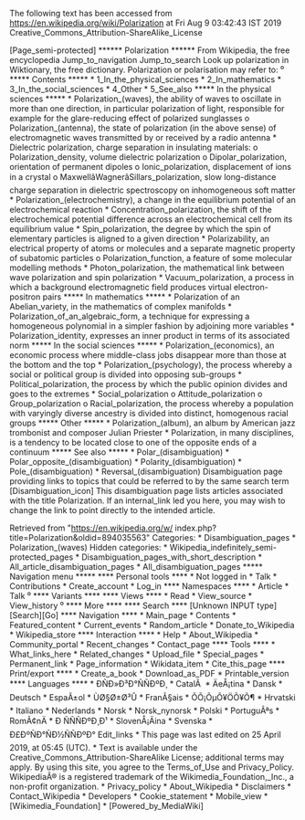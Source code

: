The following text has been accessed from https://en.wikipedia.org/wiki/Polarization at Fri Aug 9 03:42:43 IST 2019
Creative_Commons_Attribution-ShareAlike_License


















[Page_semi-protected]
****** Polarization ******
From Wikipedia, the free encyclopedia
Jump_to_navigation Jump_to_search
 Look up polarization in Wiktionary, the free dictionary.
Polarization or polarisation may refer to:
⁰
***** Contents *****
    * 1_In_the_physical_sciences
    * 2_In_mathematics
    * 3_In_the_social_sciences
    * 4_Other
    * 5_See_also
***** In the physical sciences *****
    * Polarization_(waves), the ability of waves to oscillate in more than one
      direction, in particular polarization of light, responsible for example
      for the glare-reducing effect of polarized sunglasses
          o Polarization_(antenna), the state of polarization (in the above
            sense) of electromagnetic waves transmitted by or received by a
            radio antenna
    * Dielectric polarization, charge separation in insulating materials:
          o Polarization_density, volume dielectric polarization
          o Dipolar_polarization, orientation of permanent dipoles
          o Ionic_polarization, displacement of ions in a crystal
          o MaxwellâWagnerâSillars_polarization, slow long-distance charge
            separation in dielectric spectroscopy on inhomogeneous soft matter
    * Polarization_(electrochemistry), a change in the equilibrium potential of
      an electrochemical reaction
    * Concentration_polarization, the shift of the electrochemical potential
      difference across an electrochemical cell from its equilibrium value
    * Spin_polarization, the degree by which the spin of elementary particles
      is aligned to a given direction
    * Polarizability, an electrical property of atoms or molecules and a
      separate magnetic property of subatomic particles
          o Polarization_function, a feature of some molecular modelling
            methods
    * Photon_polarization, the mathematical link between wave polarization and
      spin polarization
    * Vacuum_polarization, a process in which a background electromagnetic
      field produces virtual electron-positron pairs
***** In mathematics *****
    * Polarization of an Abelian_variety, in the mathematics of complex
      manifolds
    * Polarization_of_an_algebraic_form, a technique for expressing a
      homogeneous polynomial in a simpler fashion by adjoining more variables
    * Polarization_identity, expresses an inner product in terms of its
      associated norm
***** In the social sciences *****
    * Polarization_(economics), an economic process where middle-class jobs
      disappear more than those at the bottom and the top
    * Polarization_(psychology), the process whereby a social or political
      group is divided into opposing sub-groups
    * Political_polarization, the process by which the public opinion divides
      and goes to the extremes
    * Social_polarization
          o Attitude_polarization
          o Group_polarization
          o Racial_polarization, the process whereby a population with
            varyingly diverse ancestry is divided into distinct, homogenous
            racial groups
***** Other *****
    * Polarization_(album), an album by American jazz trombonist and composer
      Julian Priester
    * Polarization, in many disciplines, is a tendency to be located close to
      one of the opposite ends of a continuum
***** See also *****
    * Polar_(disambiguation)
    * Polar_opposite_(disambiguation)
    * Polarity_(disambiguation)
    * Pole_(disambiguation)
    * Reversal_(disambiguation)
                      Disambiguation page providing links to topics that could
                      be referred to by the same search term
[Disambiguation_icon] This disambiguation page lists articles associated with
                      the title Polarization.
                      If an internal_link led you here, you may wish to change
                      the link to point directly to the intended article.

Retrieved from "https://en.wikipedia.org/w/
index.php?title=Polarization&oldid=894035563"
Categories:
    * Disambiguation_pages
    * Polarization_(waves)
Hidden categories:
    * Wikipedia_indefinitely_semi-protected_pages
    * Disambiguation_pages_with_short_description
    * All_article_disambiguation_pages
    * All_disambiguation_pages
***** Navigation menu *****
**** Personal tools ****
    * Not logged in
    * Talk
    * Contributions
    * Create_account
    * Log_in
**** Namespaces ****
    * Article
    * Talk
⁰
**** Variants ****
**** Views ****
    * Read
    * View_source
    * View_history
⁰
**** More ****
**** Search ****
[Unknown INPUT type][Search][Go]
**** Navigation ****
    * Main_page
    * Contents
    * Featured_content
    * Current_events
    * Random_article
    * Donate_to_Wikipedia
    * Wikipedia_store
**** Interaction ****
    * Help
    * About_Wikipedia
    * Community_portal
    * Recent_changes
    * Contact_page
**** Tools ****
    * What_links_here
    * Related_changes
    * Upload_file
    * Special_pages
    * Permanent_link
    * Page_information
    * Wikidata_item
    * Cite_this_page
**** Print/export ****
    * Create_a_book
    * Download_as_PDF
    * Printable_version
**** Languages ****
    * ÐÑÐ»Ð³Ð°ÑÑÐºÐ¸
    * CatalÃ 
    * ÄeÅ¡tina
    * Dansk
    * Deutsch
    * EspaÃ±ol
    * ÙØ§Ø±Ø³Û
    * FranÃ§ais
    * ÕÕ¡ÕµÕ¥ÖÕ¥Õ¶
    * Hrvatski
    * Italiano
    * Nederlands
    * Norsk
    * Norsk_nynorsk
    * Polski
    * PortuguÃªs
    * RomÃ¢nÄ
    * Ð ÑÑÑÐºÐ¸Ð¹
    * SlovenÅ¡Äina
    * Svenska
    * Ð£ÐºÑÐ°ÑÐ½ÑÑÐºÐ°
Edit_links
    * This page was last edited on 25 April 2019, at 05:45 (UTC).
    * Text is available under the Creative_Commons_Attribution-ShareAlike
      License; additional terms may apply. By using this site, you agree to the
      Terms_of_Use and Privacy_Policy. WikipediaÂ® is a registered trademark of
      the Wikimedia_Foundation,_Inc., a non-profit organization.
    * Privacy_policy
    * About_Wikipedia
    * Disclaimers
    * Contact_Wikipedia
    * Developers
    * Cookie_statement
    * Mobile_view
    * [Wikimedia_Foundation]
    * [Powered_by_MediaWiki]
